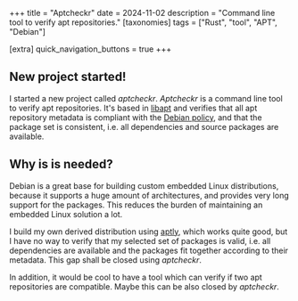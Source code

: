 +++
title = "Aptcheckr"
date = 2024-11-02
description = "Command line tool to verify apt repositories."
[taxonomies]
tags = ["Rust", "tool", "APT", "Debian"]

[extra]
quick_navigation_buttons = true
+++

## New project started!

I started a new project called _aptcheckr_.
_Aptcheckr_ is a command line tool to verify apt repositories.
It's based in [libapt](https://lts-linux.eu/projects/libapt/)
and verifies that all apt repository metadata is compliant with
the [Debian policy](https://www.debian.org/doc/debian-policy/),
and that the package set is consistent, i.e. all dependencies
and source packages are available.

## Why is is needed?

Debian is a great base for building custom embedded Linux distributions,
because it supports a huge amount of architectures,
and provides very long support for the packages.
This reduces the burden of maintaining an embedded Linux solution a lot.

I build my own derived distribution using [aptly](https://www.aptly.info/),
which works quite good, but I have no way to verify that my selected set
of packages is valid, i.e. all dependencies are available and the packages
fit together according to their metadata. This gap shall be closed using
_aptcheckr_.

In addition, it would be cool to have a tool which can verify if two
apt repositories are compatible. Maybe this can be also closed by
_aptcheckr_.
